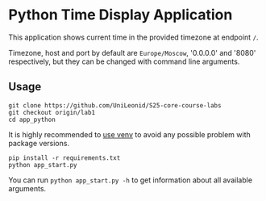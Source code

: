 # Python Time Display Application

This application shows current time in the provided timezone at endpoint `/`.

Timezone, host and port by default are `Europe/Moscow`, '0.0.0.0' and '8080' respectively, but they can be changed
with command line arguments.

## Usage

```shell
git clone https://github.com/UniLeonid/S25-core-course-labs
git checkout origin/lab1
cd app_python
```

It is highly recommended to [use venv](https://docs.python.org/3/library/venv.html) to avoid any possible problem
with package versions.

```shell
pip install -r requirements.txt
python app_start.py
```

You can run `python app_start.py -h` to get information about all available arguments.
